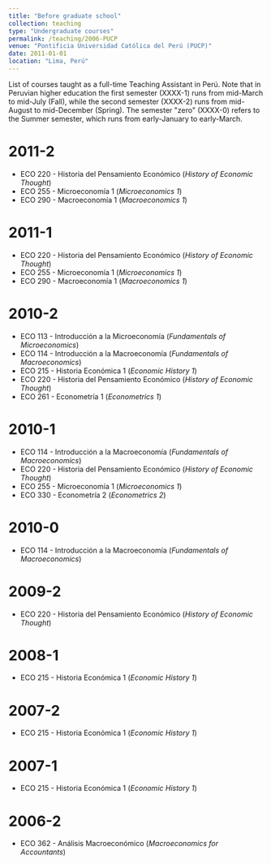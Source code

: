 ```yaml
---
title: "Before graduate school"
collection: teaching
type: "Undergraduate courses"
permalink: /teaching/2006-PUCP
venue: "Pontificia Universidad Católica del Perú (PUCP)"
date: 2011-01-01
location: "Lima, Perú"
---
```


List of courses taught as a full-time Teaching Assistant in Perú. Note that in Peruvian higher education the first semester (XXXX-1) runs from mid-March to mid-July (Fall), while the second semester (XXXX-2) runs from mid-August to mid-December (Spring). The semester "zero" (XXXX-0) refers to the Summer semester, which runs from early-January to early-March.

2011-2
======
- ECO 220 - Historia del Pensamiento Económico (*History of Economic Thought*)
- ECO 255 - Microeconomía 1 (*Microeconomics 1*)
- ECO 290 - Macroeconomía 1 (*Macroeconomics 1*)

2011-1
======
- ECO 220 - Historia del Pensamiento Económico (*History of Economic Thought*)
- ECO 255 - Microeconomía 1 (*Microeconomics 1*)
- ECO 290 - Macroeconomía 1 (*Macroeconomics 1*)

2010-2
======
- ECO 113 - Introducción a la Microeconomía (*Fundamentals of Microeconomics*)
- ECO 114 - Introducción a la Macroeconomía (*Fundamentals of Macroeconomics*)
- ECO 215 - Historia Económica 1 (*Economic History 1*)
- ECO 220 - Historia del Pensamiento Económico (*History of Economic Thought*)
- ECO 261 - Econometría 1 (*Econometrics 1*)

2010-1
======
- ECO 114 - Introducción a la Macroeconomía (*Fundamentals of Macroeconomics*)
- ECO 220 - Historia del Pensamiento Económico (*History of Economic Thought*)
- ECO 255 - Microeconomía 1 (*Microeconomics 1*)
- ECO 330 - Econometría 2 (*Econometrics 2*)

2010-0
======
- ECO 114 - Introducción a la Macroeconomía (*Fundamentals of Macroeconomics*)

2009-2
======
- ECO 220 - Historia del Pensamiento Económico (*History of Economic Thought*)

2008-1
======
- ECO 215 - Historia Económica 1 (*Economic History 1*)

2007-2
======
- ECO 215 - Historia Económica 1 (*Economic History 1*)

2007-1
======
- ECO 215 - Historia Económica 1 (*Economic History 1*)

2006-2
======
- ECO 362 - Análisis Macroeconómico (*Macroeconomics for Accountants*)
